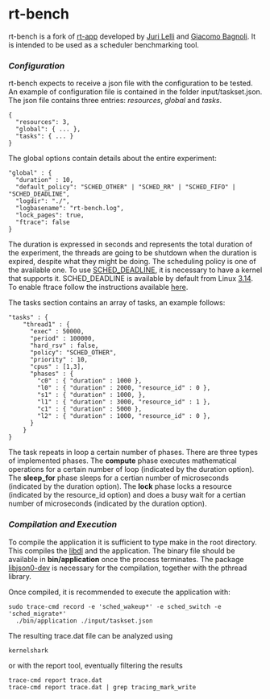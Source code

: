 rt-bench
========

rt-bench is a fork of [rt-app](https://github.com/gbagnoli/rt-app)
developed by [Juri Lelli](https://github.com/jlelli) and 
[Giacomo Bagnoli](https://github.com/gbagnoli). It is intended to be
used as a scheduler benchmarking tool.

### _Configuration_ ###
rt-bench expects to receive a json file with the configuration to be
tested. An example of configuration file is contained in the folder
input/taskset.json. The json file contains three entries: _resources_, _global_ and _tasks_.

``` 
{
  "resources": 3,
  "global": { ... },
  "tasks": { ... }
}
``` 
The global options contain details about the entire experiment:
``` 
"global" : {
  "duration" : 10,
  "default_policy": "SCHED_OTHER" | "SCHED_RR" | "SCHED_FIFO" | "SCHED_DEADLINE",
  "logdir": "./",
  "logbasename": "rt-bench.log",
  "lock_pages": true,
  "ftrace": false
}
``` 
The duration is expressed in seconds and represents the total duration
of the experiment, the threads are going to be shutdown when the
duration is expired, despite what they might be doing. The scheduling
policy is one of the available one. To use
[SCHED_DEADLINE](http://en.wikipedia.org/wiki/SCHED_DEADLINE), it is
necessary to have a kernel that supports it. SCHED_DEADLINE is available
by default from Linux 
[3.14](http://kernelnewbies.org/Linux_3.14#head-651929cdcf19cc2e2cfc7feb16b78ef963d195fe).
To enable ftrace follow the instructions available
[here](http://lwn.net/Articles/425583/).

The tasks section contains an array of tasks, an example follows:

``` 
"tasks" : {
    "thread1" : {
      "exec" : 50000,
      "period" : 100000,
      "hard_rsv" : false, 
      "policy": "SCHED_OTHER",
      "priority" : 10,
      "cpus" : [1,3],
      "phases" : {
        "c0" : { "duration" : 1000 },
        "l0" : { "duration" : 2000, "resource_id" : 0 },
        "s1" : { "duration" : 1000, },
        "l1" : { "duration" : 3000, "resource_id" : 1 },
        "c1" : { "duration" : 5000 },
        "l2" : { "duration" : 1000, "resource_id" : 0 },
      }
    }
}
``` 
The task repeats in loop a certain number of phases. There are three
types of implemented phases. The **compute** phase executes mathematical
operations for a certain number of loop (indicated by the duration option).
The **sleep_for** phase sleeps for a certian number of microseconds
(indicated by the duration option). The **lock** phase locks a
resource (indicated by the resource_id option) and does a busy wait
for a certian number of microseconds (indicated by the duration option).

### _Compilation and Execution_ ###

To compile the application it is sufficient to type make in the
root directory. This compiles the
[libdl](https://github.com/gbagnoli/rt-app/tree/master/libdl) and
the application. The binary file should be available in
**bin/application** once the process terminates. The package
[libjson0-dev](https://packages.debian.org/search?keywords=libjson0-dev)
is necessary for the compilation, together with the pthread library.

Once compiled, it is recommended to execute the application with:
```
sudo trace-cmd record -e 'sched_wakeup*' -e sched_switch -e 'sched_migrate*'
  ./bin/application ./input/taskset.json
```
The resulting trace.dat file can be analyzed using
```
kernelshark
```
or with the report tool, eventually filtering the results
```
trace-cmd report trace.dat
trace-cmd report trace.dat | grep tracing_mark_write
```
